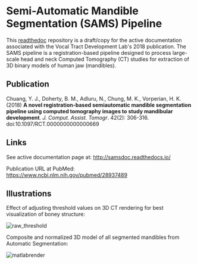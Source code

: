 # Semi-Automatic Mandible Segmentation (SAMS) Pipeline

This [readthedoc](https://sams.readthedocs.io) repository is a draft/copy for the active documentation associated with the Vocal Tract Development Lab's 2018 publication.
The SAMS pipeline is a registration-based pipeline designed to process large-scale head and neck Computed Tomography (CT) studies for extraction of 3D binary models of human jaw (mandibles).

## Publication

Chuang, Y. J., Doherty, B. M., Adluru, N., Chung, M. K., Vorperian, H. K. (2018) **A novel registration-based semiautomatic mandible segmentation pipeline using computed tomography images to study mandibular development**. *J. Comput. Assist. Tomogr*. 42(2): 306-316. doi:10.1097/RCT.0000000000000669

## Links

See active documentation page at: http://samsdoc.readthedocs.io/

Publication URL at PubMed: https://www.ncbi.nlm.nih.gov/pubmed/28937489

## Illustrations

Effect of adjusting threshold values on 3D CT rendering for best visualization of boney structure:

![raw_threshold](source/images/ThresholdSample.png)

Composite and normalized 3D model of all segmented mandibles from Automatic Segmentation:

![matlabrender](source/images/M227normthres.jpg)

